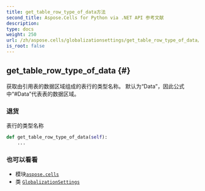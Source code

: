 ```yaml
---
title: get_table_row_type_of_data方法
second_title: Aspose.Cells for Python via .NET API 参考文献
description:
type: docs
weight: 250
url: /zh/aspose.cells/globalizationsettings/get_table_row_type_of_data/
is_root: false
---
```

##  get_table_row_type_of_data {#}
获取由引用表的数据区域组成的表行的类型名称。
默认为“Data”，因此公式中“#Data”代表表的数据区域。


### 退货

表行的类型名称


```python
def get_table_row_type_of_data(self):
    ...
```





### 也可以看看
* 模块[`aspose.cells`](../../)
* 类 [`GlobalizationSettings`](/cells/python-net/zh/aspose.cells/globalizationsettings)
